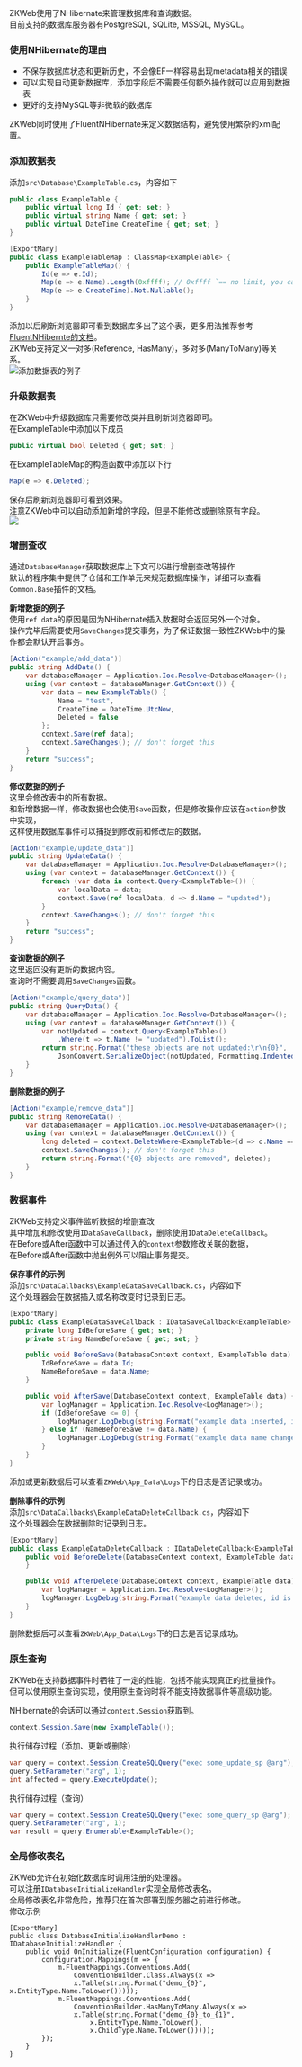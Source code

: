 ZKWeb使用了NHibernate来管理数据库和查询数据。<br/>
目前支持的数据库服务器有PostgreSQL, SQLite, MSSQL, MySQL。<br/>

### 使用NHibernate的理由

- 不保存数据库状态和更新历史，不会像EF一样容易出现metadata相关的错误
- 可以实现自动更新数据库，添加字段后不需要任何额外操作就可以应用到数据表
- 更好的支持MySQL等非微软的数据库

ZKWeb同时使用了FluentNHibernate来定义数据结构，避免使用繁杂的xml配置。

### 添加数据表

添加`src\Database\ExampleTable.cs`，内容如下
``` csharp
public class ExampleTable {
	public virtual long Id { get; set; }
	public virtual string Name { get; set; }
	public virtual DateTime CreateTime { get; set; }
}

[ExportMany]
public class ExampleTableMap : ClassMap<ExampleTable> {
	public ExampleTableMap() {
		Id(e => e.Id);
		Map(e => e.Name).Length(0xffff); // 0xffff `== no limit, you can confirm later
		Map(e => e.CreateTime).Not.Nullable();
	}
}
```

添加以后刷新浏览器即可看到数据库多出了这个表，更多用法推荐参考
[FluentNHibernte的文档](https://github.com/jagregory/fluent-nhibernate/wiki/Getting-started)。<br/>
ZKWeb支持定义一对多(Reference, HasMany)，多对多(ManyToMany)等关系。<br/>
![添加数据表的例子](../img/create_table_example.jpg)

### 升级数据表

在ZKWeb中升级数据库只需要修改类并且刷新浏览器即可。<br/>
在ExampleTable中添加以下成员<br/>
``` csharp
public virtual bool Deleted { get; set; }
```

在ExampleTableMap的构造函数中添加以下行<br/>
``` csharp
Map(e => e.Deleted);
```

保存后刷新浏览器即可看到效果。<br/>
注意ZKWeb中可以自动添加新增的字段，但是不能修改或删除原有字段。<br/>
![](../img/example_table.jpg)

### 增删查改

通过`DatabaseManager`获取数据库上下文可以进行增删查改等操作<br/>
默认的程序集中提供了仓储和工作单元来规范数据库操作，详细可以查看`Common.Base`插件的文档。<br/>

**新增数据的例子**<br/>
使用`ref data`的原因是因为NHibernate插入数据时会返回另外一个对象。<br/>
操作完毕后需要使用`SaveChanges`提交事务，为了保证数据一致性ZKWeb中的操作都会默认开启事务。<br/>
``` csharp
[Action("example/add_data")]
public string AddData() {
	var databaseManager = Application.Ioc.Resolve<DatabaseManager>();
	using (var context = databaseManager.GetContext()) {
		var data = new ExampleTable() {
			Name = "test",
			CreateTime = DateTime.UtcNow,
			Deleted = false
		};
		context.Save(ref data);
		context.SaveChanges(); // don't forget this
	}
	return "success";
}
```

**修改数据的例子**<br/>
这里会修改表中的所有数据。<br/>
和新增数据一样，修改数据也会使用`Save`函数，但是修改操作应该在`action`参数中实现，<br/>
这样使用数据库事件可以捕捉到修改前和修改后的数据。<br/>
``` csharp
[Action("example/update_data")]
public string UpdateData() {
	var databaseManager = Application.Ioc.Resolve<DatabaseManager>();
	using (var context = databaseManager.GetContext()) {
		foreach (var data in context.Query<ExampleTable>()) {
			var localData = data;
			context.Save(ref localData, d => d.Name = "updated");
		}
		context.SaveChanges(); // don't forget this
	}
	return "success";
}
```

**查询数据的例子**<br/>
这里返回没有更新的数据内容。<br/>
查询时不需要调用`SaveChanges`函数。<br/>
``` csharp
[Action("example/query_data")]
public string QueryData() {
	var databaseManager = Application.Ioc.Resolve<DatabaseManager>();
	using (var context = databaseManager.GetContext()) {
		var notUpdated = context.Query<ExampleTable>()
			.Where(t => t.Name != "updated").ToList();
		return string.Format("these objects are not updated:\r\n{0}",
			JsonConvert.SerializeObject(notUpdated, Formatting.Indented));
	}
}
```

**删除数据的例子**<br/>
``` csharp
[Action("example/remove_data")]
public string RemoveData() {
	var databaseManager = Application.Ioc.Resolve<DatabaseManager>();
	using (var context = databaseManager.GetContext()) {
		long deleted = context.DeleteWhere<ExampleTable>(d => d.Name == "updated");
		context.SaveChanges(); // don't forget this
		return string.Format("{0} objects are removed", deleted);
	}
}
```

### 数据事件

ZKWeb支持定义事件监听数据的增删查改<br/>
其中增加和修改使用`IDataSaveCallback`，删除使用`IDataDeleteCallback`。<br/>
在Before或After函数中可以通过传入的`context`参数修改关联的数据，<br/>
在Before或After函数中抛出例外可以阻止事务提交。<br/>

**保存事件的示例**<br/>
添加`src\DataCallbacks\ExampleDataSaveCallback.cs`，内容如下<br/>
这个处理器会在数据插入或名称改变时记录到日志。<br/>
``` csharp
[ExportMany]
public class ExampleDataSaveCallback : IDataSaveCallback<ExampleTable> {
	private long IdBeforeSave { get; set; }
	private string NameBeforeSave { get; set; }

	public void BeforeSave(DatabaseContext context, ExampleTable data) {
		IdBeforeSave = data.Id;
		NameBeforeSave = data.Name;
	}

	public void AfterSave(DatabaseContext context, ExampleTable data) {
		var logManager = Application.Ioc.Resolve<LogManager>();
		if (IdBeforeSave <= 0) {
			logManager.LogDebug(string.Format("example data inserted, id is {0}", data.Id));
		} else if (NameBeforeSave != data.Name) {
			logManager.LogDebug(string.Format("example data name changed, id is {0}", data.Id));
		}
	}
}
```

添加或更新数据后可以查看`ZKWeb\App_Data\Logs`下的日志是否记录成功。<br/>

**删除事件的示例**<br/>
添加`src\DataCallbacks\ExampleDataDeleteCallback.cs`，内容如下<br/>
这个处理器会在数据删除时记录到日志。<br/>
``` csharp
[ExportMany]
public class ExampleDataDeleteCallback : IDataDeleteCallback<ExampleTable> {
	public void BeforeDelete(DatabaseContext context, ExampleTable data) {
	}

	public void AfterDelete(DatabaseContext context, ExampleTable data) {
		var logManager = Application.Ioc.Resolve<LogManager>();
		logManager.LogDebug(string.Format("example data deleted, id is {0}", data.Id));
	}
}
```

删除数据后可以查看`ZKWeb\App_Data\Logs`下的日志是否记录成功。<br/>

### 原生查询

ZKWeb在支持数据事件时牺牲了一定的性能，包括不能实现真正的批量操作。<br/>
但可以使用原生查询实现，使用原生查询时将不能支持数据事件等高级功能。<br/>

NHibernate的会话可以通过`context.Session`获取到。
``` csharp
context.Session.Save(new ExampleTable());
```

执行储存过程（添加、更新或删除）
``` csharp
var query = context.Session.CreateSQLQuery("exec some_update_sp @arg");
query.SetParameter("arg", 1);
int affected = query.ExecuteUpdate();
```

执行储存过程（查询）
``` csharp
var query = context.Session.CreateSQLQuery("exec some_query_sp @arg");
query.SetParameter("arg", 1);
var result = query.Enumerable<ExampleTable>();
```

### 全局修改表名

ZKWeb允许在初始化数据库时调用注册的处理器。<br/>
可以注册`IDatabaseInitializeHandler`实现全局修改表名。<br/>
全局修改表名非常危险，推荐只在首次部署到服务器之前进行修改。<br/>
修改示例<br/>
```
[ExportMany]
public class DatabaseInitializeHandlerDemo : IDatabaseInitializeHandler {
	public void OnInitialize(FluentConfiguration configuration) {
		configuration.Mappings(m => {
			m.FluentMappings.Conventions.Add(
				ConventionBuilder.Class.Always(x =>
				x.Table(string.Format("demo_{0}", x.EntityType.Name.ToLower()))));
			m.FluentMappings.Conventions.Add(
				ConventionBuilder.HasManyToMany.Always(x =>
				x.Table(string.Format("demo_{0}_to_{1}",
					x.EntityType.Name.ToLower(),
					x.ChildType.Name.ToLower()))));
		});
	}
}
```

